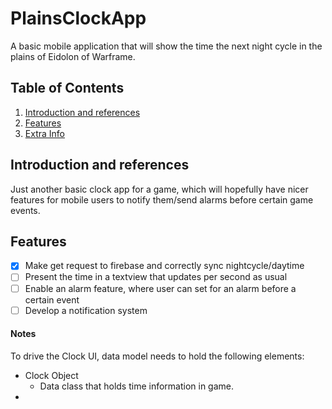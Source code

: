 # PlainsClockApp

A basic mobile application that will show the time the next night cycle in the plains of Eidolon of Warframe. 

## Table of Contents
1. [Introduction and references](#Introduction)
2. [Features](#Features)
3. [Extra Info](#Extra)

## Introduction and references <a name="Introduction"></a>
Just another basic clock app for a game, which will hopefully have nicer features for
mobile users to notify them/send alarms before certain game events.

## Features <a name="Features"></a>
- [x] Make get request to firebase and correctly sync nightcycle/daytime
- [ ] Present the time in a textview that updates per second as usual
- [ ] Enable an alarm feature, where user can set for an alarm before a certain event
- [ ] Develop a notification system

#### Notes

To drive the Clock UI, data model needs to hold the following elements:
- Clock Object
    - Data class that holds time information in game.
-
